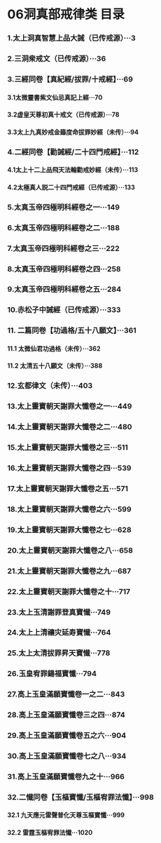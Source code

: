 # 06洞真部戒律类 目录

### 1.太上洞真智慧上品大誡（已传戒源）···3

### 2.三洞衆戒文（已传戒源）···36

### 3.三經同卷【真紀經/拔罪/十戒經】···69

#### 3.1太微靈書紫文仙忌真記上經···70
#### 3.2虚皇天尊初真十戒文（已传戒源）···78
#### 3.3太上九真妙戒金籙度命拔罪妙經（未传）···94

### 4.二經同卷【勸誡經/二十四門戒經】···112
#### 4.1太上十二上品飛天法輪勸戒妙經（未传）···113
#### 4.2太極真人説二十四門戒經（已传戒源）···133

### 5.太真玉帝四極明科經卷之一···149
### 6.太真玉帝四極明科經卷之二···188
### 7.太真玉帝四極明科經卷之三···222
### 8.太真玉帝四極明科經卷之四···258
### 9.太真玉帝四極明科經卷之五···284

### 10.赤松子中誡經（已传戒源）···333

### 11. 二篇同卷【功過格/五十八願文】···361
#### 11.1 太微仙君功過格（未传）···362
#### 11.2 太清五十八願文（未传）···388

### 12.玄都律文（未传）···403

### 13.太上靈寶朝天謝罪大懺卷之一···449
### 14.太上靈寶朝天謝罪大懺卷之二···480
### 15.太上靈寶朝天謝罪大懺卷之三···511
### 16.太上靈寶朝天謝罪大懺卷之四···539
### 17.太上靈寶朝天謝罪大懺卷之五···571
### 18.太上靈寶朝天謝罪大懺卷之六···599
### 19.太上靈寶朝天謝罪大懺卷之七···628
### 20.太上靈寶朝天謝罪大懺卷之八···658
### 21.太上靈寶朝天謝罪大懺卷之九···687
### 22.太上靈寶朝天謝罪大懺卷之十···717

### 23.太上玉清謝罪登真寶懴···749
### 24.太上上清禳灾延寿寶懴···764
### 25.太上太清拔罪昇天寶懴···778
### 26.玉皇宥罪鍚福寶懺···794

### 27.高上玉皇滿願寶懺卷一之二···843
### 28.高上玉皇滿願寶懺卷三之四···874
### 29.高上玉皇滿願寶懺卷五之六···904
### 30.高上玉皇滿願寶懺卷七之八···934
### 31.高上玉皇滿願寶懺卷九之十···966

### 32.二懴同卷【玉樞寶懺/玉樞宥罪法懺】···998
#### 32.1 九天應元雷聲普化天尊玉樞寶懺···999
#### 32.2 雷霆玉樞宥罪法懴···1020


